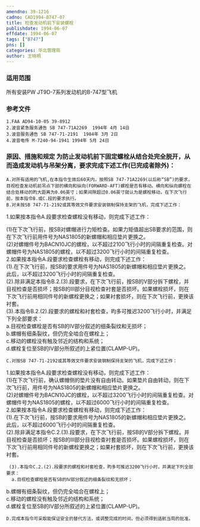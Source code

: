 ```yaml
---
amendno: 39-1216  
cadno: CAD1994-B747-07  
title: 检查发动机前下安装螺栓  
publishdate: 1994-06-07  
effdate: 1994-06-07  
tags: ["B747"]  
pns: []  
categories: 华北管理局  
author: 王晓明  
---
```

  
### 适用范围  
所有安装PW JT9D-7系列发动机的B-747型飞机  
  
<!--more-->  
### 参考文件  
    1.FAA AD94-10-05 39-8912  
    2.波音紧急服务通告 SB 747-71A2269  1994年 4月 14日  
    3.波音服务通告 SB 747-71-2191  1984年 3月 2日  
    4.波音电传 M-7240-94-1941 1994年 5月 24日  
  
### 原因、措施和规定     为防止发动机前下固定螺栓从结合处完全脱开，从而造成发动机与吊架分离，要求完成下述工作(已完成者除外)：  
    A.对所有适用的飞机,在本指令生效后60天内，按照SB 747-71A2269(以后称“SB”)的要求，目视检查发动机前吊点下部的横向和纵向(FORWARD-AFT)螺栓是否有移动。横向和纵向螺栓在结合处移动的昀大距离为0.06英寸；如果间隙超过0.06英寸就认为是螺栓移动，在下次飞行前，按本指令B.或C.段的要求执行。  
    B.对未按SB 747-71-2192或其等效文件要求安装钢制保持支架的飞机，完成下述工作：  
  
1.如果按本指令A.段要求检查螺栓没有移动，则完成下述工作：  
  
(1)在下次飞行前，按SB对螺帽进行力矩检查。如果力矩值超出SB要求的范围，则在下次飞行前用件号为NAS1805的新螺帽和相应垫片更换之。  
     (2)对螺帽件号为BACN10JC的螺栓，以不超过2100飞行小时的间隔重复检查。对螺帽件号为NAS1805的螺栓，以不超过3200飞行小时的间隔重复检查。  
2.如果按本指令A.段要求检查螺栓有移动，则完成下述工作：  
(1).在下次飞行前，按SB的要求用件号为NAS1805的新螺帽和相应垫片更换之。此后，以不超过3200飞行小时的间隔重复检查。  
     (2).除非满足本指令B.2.(3).段要求，在下次飞行前，按SB的V部分拆下螺栓，并目视检查是否损坏；按SB的Ⅲ部分目视检查衬套是否损坏。如果螺栓损坏，则在下次飞行前用相同件号的新螺栓更换之；如果衬套损坏，则在下次飞行前，更换该衬套。  
     (3).本指令B.2.(2).段要求的螺栓和衬套检查，昀多可推迟3200飞行小时，并满足下列全部要求：  
      a.目视检查螺栓是否有SB的Ⅳ部分叙述的细条裂纹和无损坏；  
b.螺帽有细条裂纹，但仍完全啮合在螺栓上；  
c.移动的螺栓没有触及邻近的结构和系统；  
d.螺栓复位至SB的Ⅳ部分所叙述的上紧位置(CLAMP-UP)。  
  
    C.对按SB 747-71-2192或其等效文件要求安装钢制保持支架的飞机，完成下述工作：  
1.如果按本指令A.段要求检查螺栓没有移动，则完成下述工作：  
     (1)在下次飞行前，确认螺帽侧的垫片没有自由转动。如果垫片自由转动，则在下次飞行前，用件号为NAS1805的新螺帽和相应垫片更换之。  
     (2)对螺帽件号为BACN10JC的螺栓，以不超过3200飞行小时的间隔重复检查。对螺帽件号为NAS1805的螺栓，以不超过6000飞行小时的间隔重复检查。  
2.如果按本指令A.段要求检查螺栓有移动，则完成下述工作：  
(1).在下次飞行前，按SB的要求用件号为NAS1805的新螺帽和相应垫片更换之。此后，以不超过6000飞行小时的间隔重复检查。  
     (2).除非满足本指令C.2.(3).段要求，在下次飞行前，按SB的Ⅴ部分拆下螺栓。并目视检查是否损坏；按SB的Ⅲ部分目视检查衬套是否损坏。如果螺栓损坏，则在下次飞行前用相同件号的新螺栓更换之；如果衬套损坏，则在下次飞行前，更换该衬套。  
  
  
     (3).本指令C.2.(2).段要求的螺栓和衬套检查，昀多可推迟3200飞行小时，并满足下列全部要求：  
      a.目视检查螺栓是否有SB的Ⅳ部分叙述的细条裂纹和无损坏；  
b.螺帽有细条裂纹，但仍完全啮合在螺栓上；  
c.移动的螺栓没有触及邻近的结构和系统；  
d.螺栓复位至SB的Ⅳ部分所叙述的上紧位置(CLAMP-UP)。  
  
    D.完成本指令可采取能保证安全的替代方法，或调整完成的时间，但必须得到适航当局的批准。  
  
